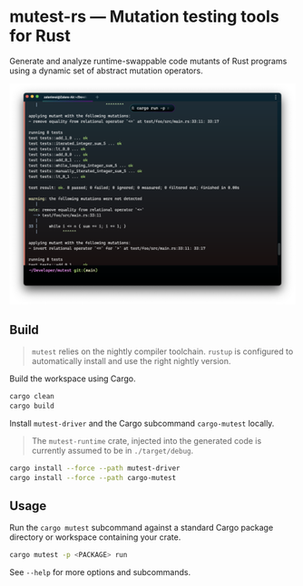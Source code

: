 # mutest-rs &mdash; Mutation testing tools for Rust

Generate and analyze runtime-swappable code mutants of Rust programs using a dynamic set of abstract mutation operators.

![Output of mutest](docs/res/output.png)

## Build

> `mutest` relies on the nightly compiler toolchain. `rustup` is configured to automatically install and use the right nightly version.

Build the workspace using Cargo.

```sh
cargo clean
cargo build
```

Install `mutest-driver` and the Cargo subcommand `cargo-mutest` locally.

> The `mutest-runtime` crate, injected into the generated code is currently assumed to be in `./target/debug`.

```sh
cargo install --force --path mutest-driver
cargo install --force --path cargo-mutest
```

## Usage

Run the `cargo mutest` subcommand against a standard Cargo package directory or workspace containing your crate.

```sh
cargo mutest -p <PACKAGE> run
```

See `--help` for more options and subcommands.
